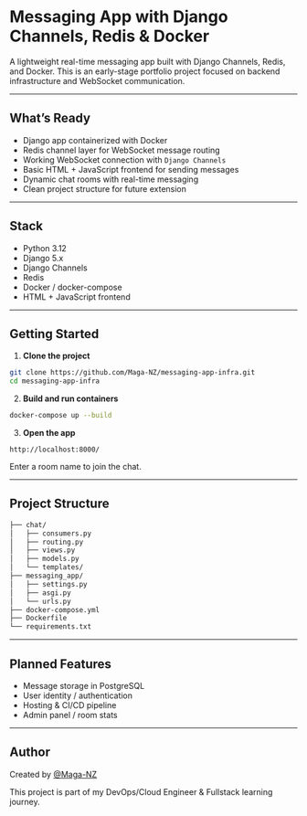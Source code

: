 # Messaging App with Django Channels, Redis & Docker

A lightweight real-time messaging app built with Django Channels, Redis, and Docker. This is an early-stage portfolio project focused on backend infrastructure and WebSocket communication.

---

## What’s Ready

- Django app containerized with Docker
- Redis channel layer for WebSocket message routing
- Working WebSocket connection with `Django Channels`
- Basic HTML + JavaScript frontend for sending messages
- Dynamic chat rooms with real-time messaging
- Clean project structure for future extension

---

## Stack

- Python 3.12
- Django 5.x
- Django Channels
- Redis
- Docker / docker-compose
- HTML + JavaScript frontend

---

## Getting Started

1. **Clone the project**
```bash
git clone https://github.com/Maga-NZ/messaging-app-infra.git
cd messaging-app-infra
```

2. **Build and run containers**
```bash
docker-compose up --build
```

3. **Open the app**
```
http://localhost:8000/
```

Enter a room name to join the chat.

---

## Project Structure

```bash
├── chat/
│   ├── consumers.py
│   ├── routing.py
│   ├── views.py
│   ├── models.py
│   └── templates/
├── messaging_app/
│   ├── settings.py
│   ├── asgi.py
│   └── urls.py
├── docker-compose.yml
├── Dockerfile
└── requirements.txt
```

---

## Planned Features

- Message storage in PostgreSQL
- User identity / authentication
- Hosting & CI/CD pipeline
- Admin panel / room stats

---

## Author

Created by [@Maga-NZ](https://github.com/Maga-NZ)

This project is part of my DevOps/Cloud Engineer & Fullstack learning journey.